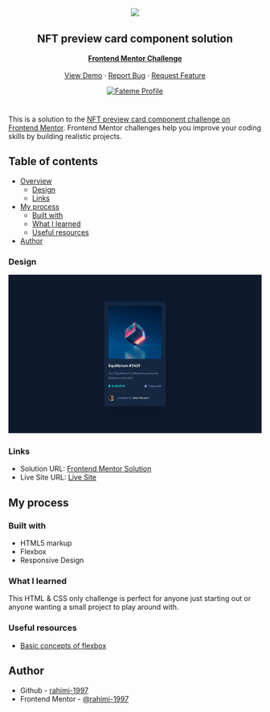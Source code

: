 <div align="center">
    <img src="https://www.frontendmentor.io/static/images/logo-mobile.svg"  width="80">
    <h2 align="center">NFT preview card component solution</h2>
    <p align="center">
        <a href="https://www.frontendmentor.io"><strong>Frontend Mentor Challenge</strong></a>
        <br />
        <br />
        <a href="https://rahimi-1997.github.io/NFT-preview-card-component/">View Demo</a>
        ·
        <a href="https://github.com/rahimi-1997/NFT-preview-card-component/issues" target="_blank">Report Bug</a>
        ·
        <a href="https://github.com/rahimi-1997/NFT-preview-card-component/issues" target="_blank">Request Feature</a>
    </p>
</div>
<div align="center">
  <!-- Profile -->
  <a href="https://www.frontendmentor.io/profile/rahimi-1997">
    <img src="https://img.shields.io/badge/Profile-Fateme%20Rahimi-07043B?style=for-the-badge&logo=frontendmentor" alt="Fateme Profile">
  </a>

</div>

#

This is a solution to the [NFT preview card component challenge on Frontend Mentor](https://www.frontendmentor.io/challenges/nft-preview-card-component-SbdUL_w0U). Frontend Mentor challenges help you improve your coding skills by building realistic projects.

## Table of contents

- [Overview](#overview)
  - [Design](#design)
  - [Links](#links)
- [My process](#my-process)
  - [Built with](#built-with)
  - [What I learned](#what-i-learned)
  - [Useful resources](#useful-resources)
- [Author](#author)

### Design

![](./design/desktop-design.jpg)

### Links

- Solution URL: [Frontend Mentor Solution](https://www.frontendmentor.io/solutions/nft-preview-card-component-solution-hIk_TlSjQW)
- Live Site URL: [Live Site](https://rahimi-1997.github.io/NFT-preview-card-component/)

## My process

### Built with

- HTML5 markup
- Flexbox
- Responsive Design

### What I learned

This HTML & CSS only challenge is perfect for anyone just starting out or anyone wanting a small project to play around with.

### Useful resources

- [Basic concepts of flexbox](https://developer.mozilla.org/en-US/docs/Web/CSS/CSS_flexible_box_layout/Basic_concepts_of_flexbox)

## Author

- Github - [rahimi-1997](https://github.com/rahimi-1997)
- Frontend Mentor - [@rahimi-1997](https://www.frontendmentor.io/profile/rahimi-1997)
